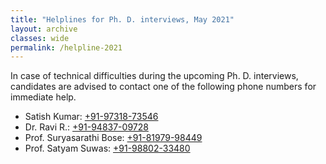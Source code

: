 ```yaml
---
title: "Helplines for Ph. D. interviews, May 2021"
layout: archive
classes: wide
permalink: /helpline-2021
---
```

In case of technical difficulties during the upcoming Ph. D. interviews, candidates are advised to contact one of the following phone numbers for immediate help.

<ul>
<li>Satish Kumar: <a href="tel:+91-9731873546">+91-97318-73546</a></li>
<li>Dr. Ravi R.: <a href="tel:+91-9483709728">+91-94837-09728</a></li>
<li>Prof. Suryasarathi Bose: <a href="tel:+91-8197998449">+91-81979-98449</a></li>
<li>Prof. Satyam Suwas: <a href="+919880233480">+91-98802-33480</a></li>
</ul>
